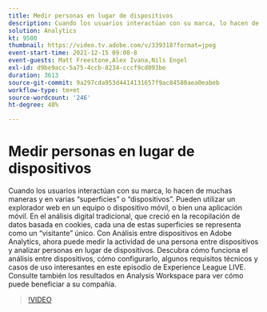 ```yaml
---
title: Medir personas en lugar de dispositivos
description: Cuando los usuarios interactúan con su marca, lo hacen de muchas maneras y en varias “superficies” o “dispositivos”. Pueden utilizar un explorador web en un equipo o dispositivo móvil, o bien una aplicación móvil. En el análisis digital tradicional, que creció en la recopilación de datos basada en cookies, cada una de estas superficies se representa como un “visitante” único. Con Análisis entre dispositivos en Adobe Analytics, ahora puede medir la actividad de una persona entre dispositivos y analizar personas en lugar de dispositivos. Descubra cómo funciona el análisis entre dispositivos, cómo configurarlo, algunos requisitos técnicos y casos de uso interesantes en este episodio de Experience League LIVE. Consulte también los resultados en Analysis Workspace para ver cómo puede beneficiar a su compañía.
solution: Analytics
kt: 9500
thumbnail: https://video.tv.adobe.com/v/339318?format=jpeg
event-start-time: 2021-12-15 09:00-8
event-guests: Matt Freestone,Alex Ivana,Nils Engel
exl-id: d9be9acc-5a75-4ccb-8234-cccf9cd093be
duration: 3613
source-git-commit: 9a297cda953d4414131657f9ac84580aea0eabeb
workflow-type: tm+mt
source-wordcount: '246'
ht-degree: 48%

---
```


# Medir personas en lugar de dispositivos

Cuando los usuarios interactúan con su marca, lo hacen de muchas maneras y en varias “superficies” o “dispositivos”. Pueden utilizar un explorador web en un equipo o dispositivo móvil, o bien una aplicación móvil. En el análisis digital tradicional, que creció en la recopilación de datos basada en cookies, cada una de estas superficies se representa como un “visitante” único. Con Análisis entre dispositivos en Adobe Analytics, ahora puede medir la actividad de una persona entre dispositivos y analizar personas en lugar de dispositivos. Descubra cómo funciona el análisis entre dispositivos, cómo configurarlo, algunos requisitos técnicos y casos de uso interesantes en este episodio de Experience League LIVE. Consulte también los resultados en Analysis Workspace para ver cómo puede beneficiar a su compañía.


>[!VIDEO](https://video.tv.adobe.com/v/339318/?quality=12&learn=on)
